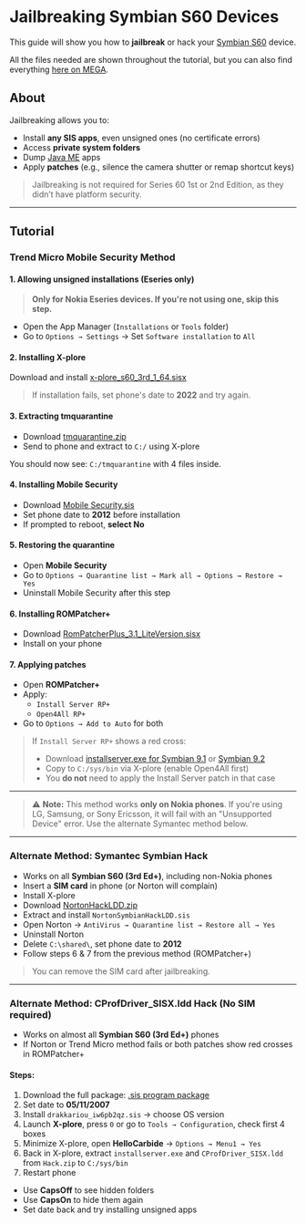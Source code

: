 # Jailbreaking Symbian S60 Devices

This guide will show you how to **jailbreak** or hack your [Symbian S60](https://en.wikipedia.org/wiki/S60_platform) device.

All the files needed are shown throughout the tutorial, but you can also find everything [here on MEGA](https://mega.nz/folder/jH4QAL5J#jUQJTDDSmU-5z_GJBCMJAg).

## About

Jailbreaking allows you to:

- Install **any SIS apps**, even unsigned ones (no certificate errors)
- Access **private system folders**
- Dump [Java ME](https://en.wikipedia.org/wiki/Java_Platform,_Micro_Edition) apps
- Apply **patches** (e.g., silence the camera shutter or remap shortcut keys)

> Jailbreaking is not required for Series 60 1st or 2nd Edition, as they didn’t have platform security.

---

## Tutorial

### Trend Micro Mobile Security Method

#### 1. Allowing unsigned installations (Eseries only)

> **Only for Nokia Eseries devices. If you're not using one, skip this step.**

- Open the App Manager (`Installations` or `Tools` folder)
- Go to `Options → Settings` → Set `Software installation` to `All`

#### 2. Installing X-plore

Download and install [x-plore_s60_3rd_1_64.sisx](https://mega.nz/folder/jH4QAL5J#jUQJTDDSmU-5z_GJBCMJAg/file/TShiDDIb)

> If installation fails, set phone's date to **2022** and try again.

#### 3. Extracting tmquarantine

- Download [tmquarantine.zip](https://mega.nz/folder/jH4QAL5J#jUQJTDDSmU-5z_GJBCMJAg/file/eDok3TiT)
- Send to phone and extract to `C:/` using X-plore

You should now see: `C:/tmquarantine` with 4 files inside.

#### 4. Installing Mobile Security

- Download [Mobile Security.sis](https://mega.nz/folder/jH4QAL5J#jUQJTDDSmU-5z_GJBCMJAg/file/HeoUXLbJ)
- Set phone date to **2012** before installation
- If prompted to reboot, **select No**

#### 5. Restoring the quarantine

- Open **Mobile Security**
- Go to `Options → Quarantine list → Mark all → Options → Restore → Yes`
- Uninstall Mobile Security after this step

#### 6. Installing ROMPatcher+

- Download [RomPatcherPlus_3.1_LiteVersion.sisx](https://mega.nz/folder/jH4QAL5J#jUQJTDDSmU-5z_GJBCMJAg/file/PaxGzJAK)
- Install on your phone

#### 7. Applying patches

- Open **ROMPatcher+**
- Apply:
  - `Install Server RP+`
  - `Open4All RP+`
- Go to `Options → Add to Auto` for both

> If `Install Server RP+` shows a red cross:
> - Download [installserver.exe for Symbian 9.1](https://mega.nz/folder/jH4QAL5J#jUQJTDDSmU-5z_GJBCMJAg/file/3HwgCJpS) or [Symbian 9.2](https://mega.nz/file/n81CmIrQ#b5YFGAxxxFmhPohXiungAadTE1SF4Jx-JnOsAc0hxKM)
> - Copy to `C:/sys/bin` via X-plore (enable Open4All first)
> - You **do not** need to apply the Install Server patch in that case

---

> ⚠️ **Note:** This method works **only on Nokia phones**. If you're using LG, Samsung, or Sony Ericsson, it will fail with an "Unsupported Device" error. Use the alternate Symantec method below.

---

### Alternate Method: Symantec Symbian Hack

- Works on all **Symbian S60 (3rd Ed+)**, including non-Nokia phones
- Insert a **SIM card** in phone (or Norton will complain)
- Install X-plore
- Download [NortonHackLDD.zip](https://mega.nz/folder/jH4QAL5J#jUQJTDDSmU-5z_GJBCMJAg/file/eX4EQQSY)
- Extract and install `NortonSymbianHackLDD.sis`
- Open Norton → `AntiVirus → Quarantine list → Restore all → Yes`
- Uninstall Norton
- Delete `C:\shared\`, set phone date to **2012**
- Follow steps 6 & 7 from the previous method (ROMPatcher+)

> You can remove the SIM card after jailbreaking.

---

### Alternate Method: CProfDriver_SISX.ldd Hack (No SIM required)

- Works on almost all **Symbian S60 (3rd Ed+)** phones
- If Norton or Trend Micro method fails or both patches show red crosses in ROMPatcher+

#### Steps:

1. Download the full package: [.sis program package](https://phoneky.com/applications/?s=download&id=y0y15175)
2. Set date to **05/11/2007**
3. Install `drakkariou_iw6pb2qz.sis` → choose OS version
4. Launch **X-plore**, press `0` or go to `Tools → Configuration`, check first 4 boxes
5. Minimize X-plore, open **HelloCarbide** → `Options → Menu1 → Yes`
6. Back in X-plore, extract `installserver.exe` and `CProfDriver_SISX.ldd` from `Hack.zip` to `C:/sys/bin`
7. Restart phone

- Use **CapsOff** to see hidden folders
- Use **CapsOn** to hide them again
- Set date back and try installing unsigned apps
